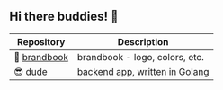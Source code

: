 ## Hi there buddies! 👋

<!--

**Here are some ideas to get you started:**

🙋‍♀️ A short introduction - what is your organization all about?
🌈 Contribution guidelines - how can the community get involved?
👩‍💻 Useful resources - where can the community find your docs? Is there anything else the community should know?
🍿 Fun facts - what does your team eat for breakfast?
🧙 Remember, you can do mighty things with the power of [Markdown](https://guides.github.com/features/mastering-markdown/)
-->

| Repository | Description |
|------------|-------------|
|📕 [brandbook](https://github.com/iotbuddy-dev/brandbook)|brandbook - logo, colors, etc.|
|😎 [dude](https://github.com/iotbuddy-dev/dude)|backend app, written in Golang|

